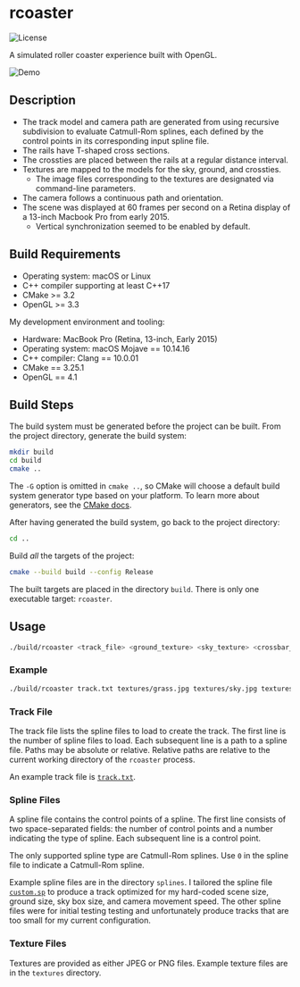 # rcoaster

![License](https://img.shields.io/github/license/fonzcastellanos/rcoaster)

A simulated roller coaster experience built with OpenGL.

![Demo](demo.gif)

## Description 

- The track model and camera path are generated from using recursive subdivision to evaluate Catmull-Rom splines, each defined by the control points in its corresponding input spline file.
- The rails have T-shaped cross sections.
- The crossties are placed between the rails at a regular distance interval.
- Textures are mapped to the models for the sky, ground, and crossties.
    - The image files corresponding to the textures are designated via command-line parameters.
- The camera follows a continuous path and orientation.
- The scene was displayed at 60 frames per second on a Retina display of a 13-inch Macbook Pro from early 2015.
    - Vertical synchronization seemed to be enabled by default.

## Build Requirements

- Operating system: macOS or Linux
- C++ compiler supporting at least C++17
- CMake >= 3.2
- OpenGL >= 3.3

My development environment and tooling:
- Hardware: MacBook Pro (Retina, 13-inch, Early 2015)
- Operating system: macOS Mojave == 10.14.16
- C++ compiler: Clang == 10.0.01
- CMake == 3.25.1
- OpenGL == 4.1

## Build Steps

The build system must be generated before the project can be built. From the project directory, generate the build system:
```sh
mkdir build
cd build
cmake ..
```
The `-G` option is omitted in `cmake ..`, so CMake will choose a default build system generator type based on your platform. To learn more about generators, see the [CMake docs](https://cmake.org/cmake/help/latest/manual/cmake-generators.7.html).

After having generated the build system, go back to the project directory:
```sh
cd ..
```

Build *all* the targets of the project:
```sh
cmake --build build --config Release
```

The built targets are placed in the directory `build`. There is only one executable target: `rcoaster`.

## Usage

```sh
./build/rcoaster <track_file> <ground_texture> <sky_texture> <crossbar_texture>
```

### Example

```sh
./build/rcoaster track.txt textures/grass.jpg textures/sky.jpg textures/wood.jpg
```

### Track File

The track file lists the spline files to load to create the track. The first line is the number of spline files to load. Each subsequent line is a path to a spline file. Paths may be absolute or relative. Relative paths are relative to the current working directory of the `rcoaster` process.

An example track file is [`track.txt`](track.txt). 

### Spline Files

A spline file contains the control points of a spline. The first line consists of two space-separated fields: the number of control points and a number indicating the type of spline. Each subsequent line is a control point.

The only supported spline type are Catmull-Rom splines. Use `0` in the spline file to indicate a Catmull-Rom spline.

Example spline files are in the directory `splines`. I tailored the spline file [`custom.sp`](splines/custom.sp) to produce a track optimized for my hard-coded scene size, ground size, sky box size, and camera movement speed. The other spline files were for initial testing testing and unfortunately produce tracks that are too small for my current configuration.
 
### Texture Files

Textures are provided as either JPEG or PNG files. Example texture files are in the `textures` directory.